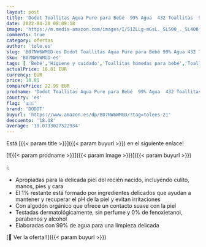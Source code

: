 ```yaml
---
layout: post
title: 'Dodot Toallitas Aqua Pure para Bebé  99% Agua  432 Toallitas  9 Paquetes  9x48 '
date: 2022-04-20 08:09:18
image: 'https://m.media-amazon.com/images/I/51ZLLg-mGsL._SL500_._SL400_.jpg'
comments: true
category: ofertas
author: 'tole.es'
slug: 'B07NW6WMGD-es Dodot Toallitas Aqua Pure para Bebé 99% Agua 432 Toallitas...'
sku: 'B07NW6WMGD-es'
tags: [ 'Bebé','Higiene y cuidado','Toallitas húmedas para bebé','Toallitas y accesorios para bebé','bebé','dodot','🇪🇸', ]
actualPrice: 18.81 EUR
currency: EUR
price: 18.81
comparePrice: 22.99 EUR
prodname: 'Dodot Toallitas Aqua Pure para Bebé  99% Agua  432 Toallitas  9 Paquetes  9x48 '
country: 'es'
flag: '🇪🇸'
brand: 'DODOT'
buyurl: 'https://www.amazon.es/dp/B07NW6WMGD/?tag=tolees-21'
descuento: '18.18'
average: '19.0733027522934'
---
```


Está [{{< param title >}}]({{< param buyurl >}}) en el siguiente enlace!

[![{{< param prodname >}}]({{< param image >}})]({{< param buyurl >}})

ℹ️:

- Apropiadas para la delicada piel del recién nacido, incluyendo culito, manos, pies y cara
- El 1% restante está formado por ingredientes delicados que ayudan a mantener y recuperar el pH de la piel y evitan irritaciones
- Con algodón orgánico que ofrece un contacto suave con la piel
- Testadas dermatológicamente, sin perfume y 0% de fenoxietanol, parabenos y alcohol
- Elaboradas con 99% de agua para una limpieza delicada

[🛒 Ver la oferta!!]({{< param buyurl >}})
